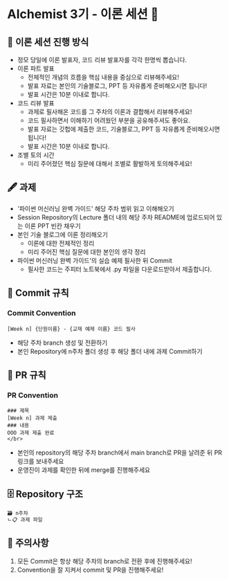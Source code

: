 # AIchemist 3기 - 이론 세션 💠   
## 📖 이론 세션 진행 방식
+ 정모 당일에 이론 발표자, 코드 리뷰 발표자를 각각 한명씩 뽑습니다.
+ 이론 파트 발표
  - 전체적인 개념의 흐름을 핵심 내용을 중심으로 리뷰해주세요!
  - 발표 자료는 본인의 기술블로그, PPT 등 자유롭게 준비해오시면 됩니다!
  - 발표 시간은 10분 이내로 합니다.
+ 코드 리뷰 발표
  - 과제로 필사해온 코드를 그 주차의 이론과 결합해서 리뷰해주세요!
  - 코드 필사하면서 이해하기 어려웠던 부분을 공유해주셔도 좋아요.
  - 발표 자료는 깃헙에 제출한 코드, 기술블로그, PPT 등 자유롭게 준비해오시면 됩니다!
  - 발표 시간은 10분 이내로 합니다.
+ 조별 토의 시간
  - 미리 주어졌던 핵심 질문에 대해서 조별로 활발하게 토의해주세요!          
## 🖋 과제   
+ '파이썬 머신러닝 완벽 가이드' 해당 주차 범위 읽고 이해해오기
+ Session Repository의 Lecture 폴더 내의 해당 주차 README에 업로드되어 있는 이론 PPT 빈칸 채우기
+ 본인 기술 블로그에 이론 정리해오기
  - 이론에 대한 전체적인 정리
  - 미리 주어진 핵심 질문에 대한 본인의 생각 정리
+ 파이썬 머신러닝 완벽 가이드'의 실습 예제 필사한 뒤 Commit
  - 필사한 코드는 주피터 노트북에서 .py 파일을 다운로드받아서 제출합니다.   
## 🌱 Commit 규칙   
### Commit Convention  
    [Week n] {단원이름} - {교재 예제 이름} 코드 필사      
+ 해당 주차 branch 생성 및 전환하기 
+ 본인 Repository에 n주차 폴더 생성 후 해당 폴더 내에 과제 Commit하기   
## 🌱 PR 규칙          
### PR Convention  
    ### 제목
    [Week n] 과제 제출 
    ### 내용
    OOO 과제 제출 완료
    </br>
+ 본인의 repository의 해당 주차 branch에서 main branch로 PR을 날려준 뒤 PR 링크를 보내주세요
+ 운영진이 과제를 확인한 뒤에 merge를 진행해주세요 

## 🗄 Repository 구조
```bash
🗃 n주차
ㄴ📋 과제 파일
```
## 🚨 주의사항   
1. 모든 Commit은 항상 해당 주차의 branch로 전환 후에 진행해주세요!
2. Convention을 잘 지켜서 commit 및 PR을 진행해주세요!
